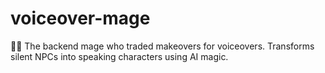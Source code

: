 # voiceover-mage
🧙‍♂️ The backend mage who traded makeovers for voiceovers. Transforms silent NPCs into speaking characters using AI magic.
